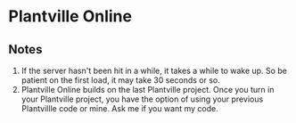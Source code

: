 # Plantville Online

## Notes
1. If the server hasn't been hit in a while, it takes a while to wake up. So be patient on the first load, it may take 30 seconds or so.
2. Plantville Online builds on the last Plantville project. Once you turn in your Plantville project, you have the option of using your previous Plantvillle code or mine. Ask me if you want my code.
